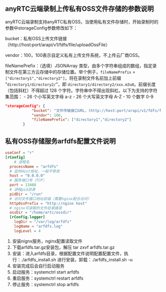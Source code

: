 ## anyRTC云端录制上传私有OSS文件存储的参数说明

anyRTC云端录制支持anyRTC私有OSS，当使用私有文件存储时，开始录制时的参数中storageConfig参数修改如下：

bucket：私有OSS上传文件链接（http://host:port/arapi/v1/fdfs/file/uploadOssFile）

vendor：100，100表示自定义私有上传文件系统，不上传云厂商OSS。

fileNamePrefix：（选填）JSONArray 类型，由多个字符串组成的数组，指定录制文件在第三方云存储中的存储位置。举个例子，`fileNamePrefix` = `["directory1","directory2"]`，将在录制文件名前加上前缀 "`directory1/directory2/`"，即 `directory1/directory2/xxx.m3u8`。前缀长度（包括斜杠）不得超过 128 个字符。字符串中不得出现斜杠。以下为支持的字符集范围： - 26 个小写英文字母 a-z - 26 个大写英文字母 A-Z - 10 个数字 0-9



```json
"storageConfig": {
            "bucket": "文件传输接口URL，(http://host:port/arapi/v1/fdfs/file/uploadOssFile)",
            "vendor": 100,
            "fileNamePrefix": ["directory1","directory2"]
        }
```



## 私有OSS存储服务arfdfs配置文件说明

```toml
useConf = "r"
[rConfig]
	# 进程名
  processName = "arfdfs" 
  # 监听Host地址，一般不修改
  host = "0.0.0.0" 
  # 服务端口号（TCP）
  port = 13468
  # 进程pid目录
  pidDir = "/run"
  # 访问文件接口地址前缀（需要nginx配合访问）
  httpOssPrefix = "http://nginx host"
  # nginx可读取的文件目录路径
  ossDir = "/home/artc/ossdir"
  [rConfig.logger]
    logDir = "/var/log/arfdfs"
    logName = "arfdfs.log"
    logLevel = 4
```



1.  安装nignx服务，nginx配置读取文件
2. 下载arfdfs.tar.gz安装包，解压 tar zxvf arfdfs.tar.gz
3. 安装：进入arfdfs目录，根据配置文件说明配置配置文件，执行：./arfdfs_install.sh 进行安装，卸载：./arfdfs_install.sh -u
4. 安装完成后会自行启动服务
5. 启动服务：systemctrl start arfdfs
6. 重启服务：systemctrl restart arfdfs
7. 停止服务：systemctrl stop arfdfs

